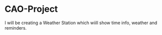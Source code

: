 # CAO-Project
I will be creating a Weather Station which wiill show time info, weather and reminders. 
